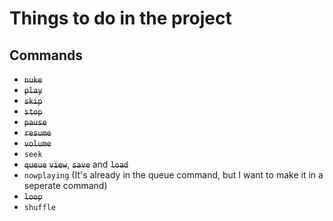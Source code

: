 # Things to do in the project

## Commands

- ~~`nuke`~~
- ~~`play`~~
- ~~`skip`~~
- ~~`stop`~~
- ~~`pause`~~
- ~~`resume`~~
- ~~`volume`~~
- `seek`
- ~~`queue`~~ ~~`view`~~, ~~`save`~~ and ~~`load`~~
- `nowplaying` (It's already in the queue command, but I want to make it in a seperate command)
- ~~`loop`~~
- `shuffle`
